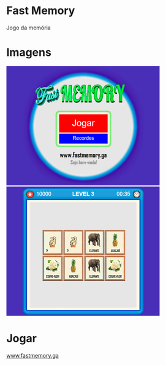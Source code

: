 # Fast Memory
Jogo da memória
# Imagens
<img src="images/game1.png" width="400"><br><img src="images/game2.png" width="400">  
# Jogar
www.fastmemory.ga
